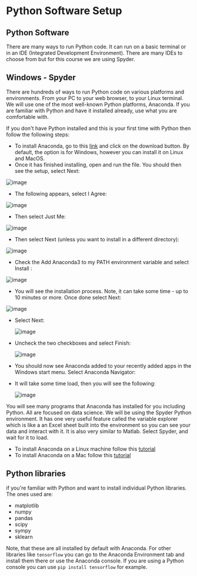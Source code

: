 # Python Software Setup
## Python Software
There are many ways to run Python code. It can run on a basic terminal or in an IDE (Integrated Development Environment). There are many IDEs to choose from but for this course we are using Spyder.

 

## Windows - Spyder
There are hundreds of ways to run Python code on various platforms and environments. From your PC to your web browser, to your Linux terminal. We will use one of the most well-known Python platforms, Anaconda. If you are familiar with Python and have it installed already, use what you are comfortable with.

If you don't have Python installed and this is your first time with Python then follow the following steps:
- To install Anaconda, go to this [link](https://www.anaconda.com/products/distribution) and click on the download button. By default, the option is for Windows, however you can install it on Linux and MacOS.
- Once it has finished installing, open and run the file. You should then see the setup, select Next:
  
![image](https://github.com/user-attachments/assets/ab17a4d0-5412-4c7a-942e-aab8767a0e16)

- The following appears, select I Agree:
  
![image](https://github.com/user-attachments/assets/497397dd-6b89-48cf-95be-295abc74cebb)

- Then select Just Me:
  
![image](https://github.com/user-attachments/assets/6119dcd7-9b8f-4c9c-91b5-d9b3631b644c)

- Then select Next (unless you want to install in a different directory):
  
![image](https://github.com/user-attachments/assets/19cbad87-f987-431f-906f-c32e5ba85571)

- Check the Add Anaconda3 to my PATH environment variable and select Install :
  
![image](https://github.com/user-attachments/assets/7043c7fd-5807-4b8d-bc17-4115028cb7ef)

- You will see the installation process. Note, it can take some time - up to 10 minutes or more. Once done select Next:
  
![image](https://github.com/user-attachments/assets/07ba55bd-d410-4c29-8773-1b58fb8386c2)

- Select Next:
  
  ![image](https://github.com/user-attachments/assets/3c15fbeb-e10d-4076-8bea-59c93c10cfb8)

- Uncheck the two checkboxes and select Finish:
  
  ![image](https://github.com/user-attachments/assets/3806163b-dd86-47d0-839c-b92769c91fc6)

- You should now see Anaconda added to your recently added apps in the Windows start menu. Select Anaconda Navigator:
- It will take some time load, then you will see the following:

  ![image](https://github.com/user-attachments/assets/9ad56969-ed53-4944-bcc3-2f2819170ffa)

You will see many programs that Anaconda has installed for you including Python. All are focused on data science. We will be using the Spyder Python environment. It has one very useful feature called the variable explorer which is like a an Excel sheet built into the environment so you can see your data and interact with it. It is also very similar to Matlab. Select Spyder, and wait for it to load.

- To install Anaconda on a Linux machine follow this [tutorial](https://youtu.be/dGm10q_y3xw)
- To install Anaconda on a Mac follow this [tutorial](https://youtu.be/n83J8cBytus)

## Python libraries

if you're familiar with Python and want to install individual Python libraries. The ones used are:

- matplotlib
- numpy
- pandas
- scipy
- sympy
- sklearn
  
Note, that these are all installed by default with Anaconda. For other libraries like `tensorflow` you can go to the Anaconda Environment tab and install them there or use the Anaconda console. If you are using a Python console you can use ```pip install tensorflow``` for example.
